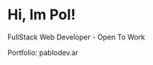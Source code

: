 # Hi, Im Pol!

FullStack Web Developer - Open To Work
<!---
PabloMur/PabloMur is a ✨ special ✨ repository because its `README.md` (this file) appears on your GitHub profile.
You can click the Preview link to take a look at your changes.
--->
Portfolio: pablodev.ar
